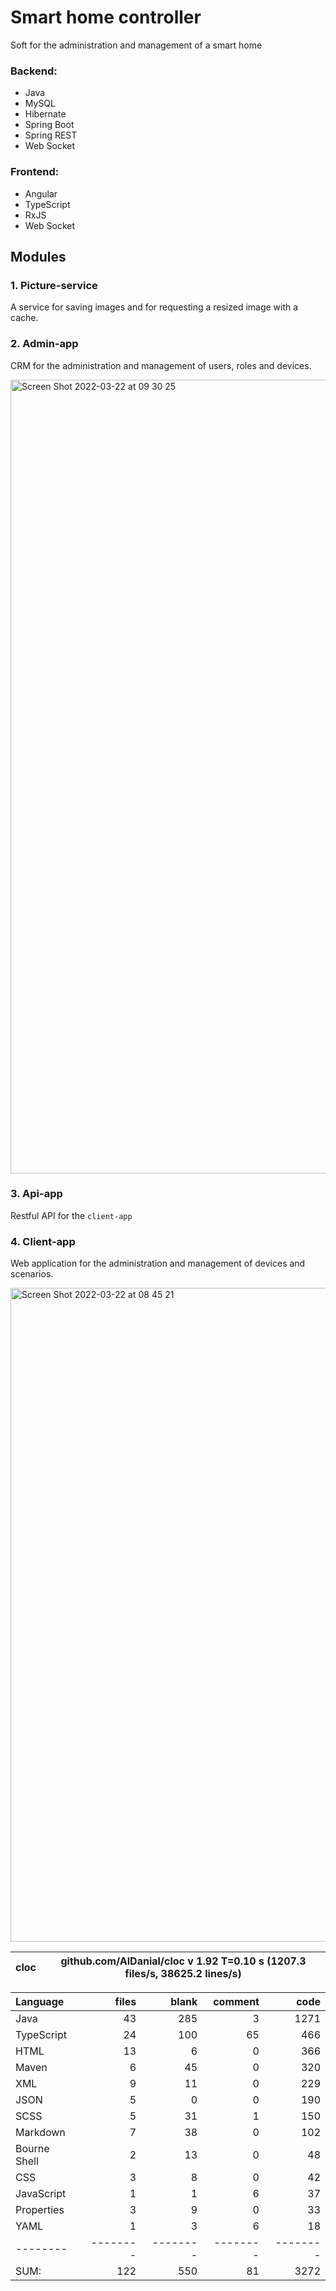 # Smart home controller
Soft for the administration and management of a smart home

### Backend:
- Java
- MySQL
- Hibernate
- Spring Boot
- Spring REST
- Web Socket

### Frontend:
- Angular
- TypeScript
- RxJS
- Web Socket

## Modules
### 1. Picture-service
A service for saving images and for requesting a resized image with a cache.

### 2. Admin-app
CRM for the administration and management of users, roles and devices.

<img width="1270" alt="Screen Shot 2022-03-22 at 09 30 25" src="https://user-images.githubusercontent.com/38041284/159421360-8f993e36-1305-4895-a764-db32ee4a5178.png">

### 3. Api-app
Restful API for the `client-app`

### 4. Client-app
Web application for the administration and management of devices and scenarios.

<img width="1046" alt="Screen Shot 2022-03-22 at 08 45 21" src="https://user-images.githubusercontent.com/38041284/159416729-841cbd4a-a99e-4a2c-a35a-ecaf56f3e2aa.png">

cloc|github.com/AlDanial/cloc v 1.92  T=0.10 s (1207.3 files/s, 38625.2 lines/s)
--- | ---

Language|files|blank|comment|code
:-------|-------:|-------:|-------:|-------:
Java|43|285|3|1271
TypeScript|24|100|65|466
HTML|13|6|0|366
Maven|6|45|0|320
XML|9|11|0|229
JSON|5|0|0|190
SCSS|5|31|1|150
Markdown|7|38|0|102
Bourne Shell|2|13|0|48
CSS|3|8|0|42
JavaScript|1|1|6|37
Properties|3|9|0|33
YAML|1|3|6|18
--------|--------|--------|--------|--------
SUM:|122|550|81|3272
